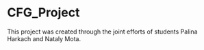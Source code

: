 # CFG_Project

This project was created through the joint efforts of students Palina Harkach and Nataly Mota.
